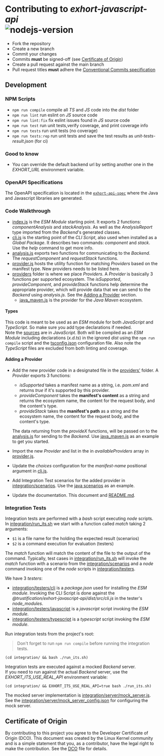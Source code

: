 # Contributing to *exhort-javascript-api*<br/>![nodejs-version][10]

* Fork the repository
* Create a new branch
* Commit your changes
* Commits <strong>must</strong> be signed-off (see [Certificate of Origin](#certificate-of-origin))
* Create a pull request against the main branch
* Pull request titles <strong>must</strong> adhere the [Conventional Commits specification][0]

## Development

### NPM Scripts

* `npm run compile` compile all _TS_ and _JS_ code into the _dist_ folder
* `npm run lint` run eslint on _JS_ source code
* `npm run lint:fix` fix eslint issues found in _JS_ source code
* `npm run test` run unit tests,verify coverage, and print coverage info
* `npm run tests` run unit tests (no coverage)
* `npm run tests:rep` run unit tests and save the test results as _unit-tests-result.json_ (for ci)

### Good to know

* You can override the default backend url by setting another one in the _EXHORT_URL_ environment variable.

### OpenAPI Specifications

The OpenAPI specification is located in the [`exhort-api-spec`](https://github.com/trustification/exhort-api-spec) where the Java and Javascript libraries are generated.

### Code Walkthrough

* [index.js](src/index.js) is the _ESM Module_ starting point. It exports 2 functions: _componentAnalysis_ and
  _stackAnalysis_. As well as the _AnalysisReport_ type imported from the _Backend_'s generated classes.
* [cli.js](src/cli.js) is the starting point of the _CLI Script_, also used when installed as a _Global Package_.
  It describes two commands: _component_ and _stack_. Use the _help_ command to get more info.
* [analysis.js](src/analysis.js) exports two functions for communicating to the _Backend_.
  The _requestComponent_ and _requestStack_ functions.
* [provider.js](src/provider.js) hosts the utility function for matching _Providers_ based on the manifest type.
  New providers needs to be listed here.
* [providers](src/providers) folder is where we place _Providers_. A _Provider_ is basically 3 functions per supported
  ecosystem.
  The _isSupported_, _provideComponent_, and _provideStack_ functions help determine the appropriate provider,
  which will provide data that we can send to the _Backend_ using _analysis.js_. See the
  [Adding a Provider](#adding-a-provider) section.
  * [java_maven.js](src/providers/java_maven.js) is the provider for the _Java_ _Maven_ ecosystem.

#### Types

This code is meant to be used as an _ESM_ module for both _JavaScript_ and _TypeScript_. So make sure you add type
declarations if needed.<br/>
Note the [sources](src) are in _JavaScript_.
Both will be compiled as an _ESM Module_ including declarations (_x.d.ts_) in the ignored _dist_ using the
`npm run compile` script and the [tsconfig.json](tsconfig.json) configuration file. Also note the _TypeScript_ files are
excluded from both linting and coverage.

#### Adding a Provider

* Add the new provider code in a designated file in the [providers'](src/providers) folder.
  A _Provider_ exports 3 functions:
  *  _isSupported_ takes a manifest name as a string, i.e. _pom.xml_ and returns _true_ if it's supported by this
    provider.
  * _provideComponent_ takes the **manifest's content** as a string and returns the ecosystem name, the content for the
    request body, and the content's type.
  * _provideStack_ takes the **manifest's path** as a string and the ecosystem name, the content for the request body,
    and the content's type.

  The data returning from the _provideX_ functions, will be passed on to the [analysis.js](src/analysis.js) for sending
  to the _Backend_.
  Use [java_maven.js](src/providers/java_maven.js) as an example to get you started.
* Import the new _Provider_ and list in the in _availableProviders_ array in [provider.js](src/provider.js).
* Update the _choices_ configuration for the _manifest-name_ positional argument in  [cli.js](src/cli.js).
* Add Integration Test scenarios for the added provider in [integration/scenarios](integration/scenarios).
  Use the [java scenarios](integration/scenarios/maven) as an example.
* Update the documentation. This document and [README.md](README.md).

### Integration Tests

Integration tests are performed with a _bash_ script executing _node_ scripts.<br/>
In [integration/run_its.sh](integration/run_its.sh) we start with a function called _match_ taking 2 arguments:
* `$1` is a file name for the holding the expected result (scenarios)
* `$2` is a command execution for evaluation (testers)

The _match_ function will match the content of the file to the output of the command.
Typically, test cases in [integration/run_its.sh](integration/run_its.sh) will invoke the _match_ function with
a scenario from the [integration/scenarios](integration/scenarios) and a _node_ command invoking one of the _node_
scripts in [integration/testers](integration/testers).<br/>

We have 3 _testers_:
* [integration/testers/cli](integration/testers/cli) is a _package.json_ used for installing the _ESM module_.
  Invoking the CLI Script is done against the _@trustification/exhort-javascript-api/dist/src/cli.js_ in the tester's
  _node_modules_.
* [integration/testers/javascript](integration/testers/javascript) is a _javascript_ script invoking the _ESM module_.
* [integration/testers/typescript](integration/testers/typescript) is a _typescript_ script invoking the _ESM module_.

Run integration tests from the project's root:

> Don't forget to run `npm run compile` before running the integration tests.

```shell
(cd integration/ && bash ./run_its.sh)
```

Integration tests are executed against a mocked _Backend_ server.<br/>
If you need to run against the actual _Backend_ server, use the _EXHORT_ITS_USE_REAL_API_ environment variable:

```shell
(cd integration/ && EXHORT_ITS_USE_REAL_API=true bash ./run_its.sh)
```

The mocked server implementation is [integration/server/mock_server.js](integration/server/mock_server.js). See the
[integration/server/mock_server_config.json](integration/server/mock_server_config.json) for configuring the mock
server.

## Certificate of Origin

By contributing to this project you agree to the Developer Certificate of
Origin (DCO). This document was created by the Linux Kernel community and is a
simple statement that you, as a contributor, have the legal right to make the
contribution. See the [DCO](DCO) file for details.

<!-- Real links -->
[0]: https://www.conventionalcommits.org/en/v1.0.0/
[1]: https://github.com/trustification/exhort/blob/0.1.x/src/main/resources/META-INF/openapi.yaml

<!-- Badge links -->
[10]: https://badgen.net/badge/NodeJS%20Version/18/68a063
